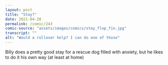```yaml
---
layout: post
title: "Stay?"
date: 2021-04-20
permalink: /comic/243
comic-source: "assets/images/comics/stay_flop_fin.jpg"
transcript: ""
alt: "Would a rollover help? I can do one of those"
---
```


Billy does a pretty good stay for a rescue dog filled with anxiety, but he likes to do it his own way (at least at home)
